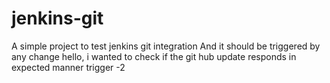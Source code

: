 # jenkins-git
A simple project to test jenkins git integration
And it should be triggered by any change
hello, i wanted to check if the git hub update responds in expected manner
trigger -2
